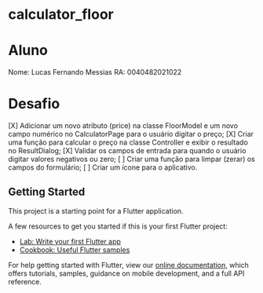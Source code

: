 # calculator_floor

# Aluno 
Nome: Lucas Fernando Messias
RA: 0040482021022

# Desafio
[X] Adicionar um novo atributo (price) na classe FloorModel e um novo campo numérico no CalculatorPage para o usuário digitar o preço;
[X] Criar uma função para calcular o preço na classe Controller e exibir o resultado no ResultDialog;
[X] Validar os campos de entrada para quando o usuário digitar valores negativos ou zero;
[ ] Criar uma função para limpar (zerar) os campos do formulário;
[ ] Criar um ícone para o aplicativo. 

## Getting Started

This project is a starting point for a Flutter application.

A few resources to get you started if this is your first Flutter project:

- [Lab: Write your first Flutter app](https://flutter.dev/docs/get-started/codelab)
- [Cookbook: Useful Flutter samples](https://flutter.dev/docs/cookbook)

For help getting started with Flutter, view our
[online documentation](https://flutter.dev/docs), which offers tutorials,
samples, guidance on mobile development, and a full API reference.
